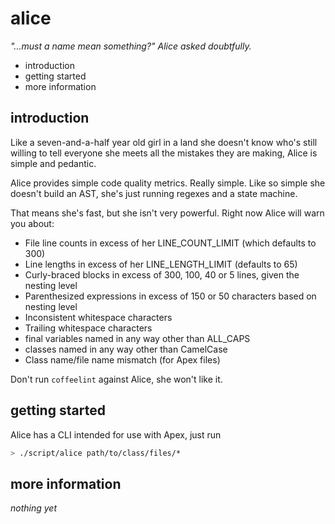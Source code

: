 alice
=====

_"...must a name mean something?" Alice asked doubtfully._

 * introduction
 * getting started
 * more information

introduction
------------

Like a seven-and-a-half year old girl in a land she doesn't
know who's still willing to tell everyone she meets all
the mistakes they are making, Alice is simple and pedantic.

Alice provides simple code quality metrics.  Really simple.
Like so simple she doesn't build an AST, she's just running
regexes and a state machine.

That means she's fast, but she isn't very powerful.  Right
now Alice will warn you about:

 * File line counts in excess of her LINE_COUNT_LIMIT
   (which defaults to 300)
 * Line lengths in excess of her LINE_LENGTH_LIMIT
   (defaults to 65)
 * Curly-braced blocks in excess of 300, 100, 40 or 5 lines,
   given the nesting level
 * Parenthesized expressions in excess of 150 or 50
   characters based on nesting level
 * Inconsistent whitespace characters
 * Trailing whitespace characters
 * final variables named in any way other than ALL_CAPS
 * classes named in any way other than CamelCase
 * Class name/file name mismatch (for Apex files)

Don't run `coffeelint` against Alice, she won't like it.

getting started
---------------

Alice has a CLI intended for use with Apex, just run

```bash
> ./script/alice path/to/class/files/*
```

more information
----------------

_nothing yet_
